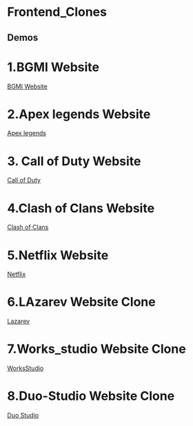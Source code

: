# Frontend_Clones 

## Demos
# 1.BGMI Website
<a href="https://faizanmir01.github.io/BGMI_Website_clone/">BGMI Website</a>
# 2.Apex legends Website
<a href="https://faizanmir01.github.io/Apexlegends_Webiste_clone/">Apex legends</a>
# 3. Call of Duty Website
<a href="https://faizanmir01.github.io/CallOFDuty_Website_Clone/">Call of Duty </a>
# 4.Clash of Clans Website
<a href="https://faizanmir01.github.io/ClashOfClans_website_Clone/">Clash of Clans</a>
# 5.Netflix Website
<a href="https://faizanmir01.github.io/Netflix_Website_clone/">Netflix</a>
# 6.LAzarev Website Clone
<a href="https://faizanmir01.github.io/Lazarev-Clone/">Lazarev</a>
# 7.Works_studio Website Clone
<a  href="https://faizanmir01.github.io/Works_Studio_Website_clone/">WorksStudio</a>
# 8.Duo-Studio Website Clone
<a href="https://faizanmir01.github.io/Duo-Studio-Frontend-Clone/">Duo Studio</a>




